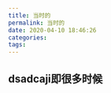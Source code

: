 ```yaml
---
title: 当时的
permalink: 当时的
date: 2020-04-10 18:46:26
categories:
tags:
---
```

## dsadcaji即很多时候





